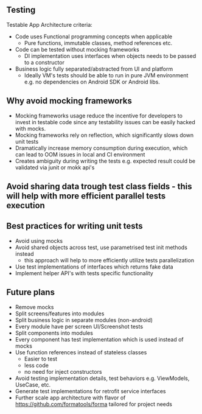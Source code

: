 ## Testing

Testable App Architecture criteria:
 - Code uses Functional programming concepts when applicable
   - Pure functions, immutable classes, method references etc.
 - Code can be tested without mocking frameworks
   - DI implementation uses interfaces when objects needs to be passed to a constructor 
 - Business logic fully separated/abstracted from UI and platform
   - Ideally VM's tests should be able to run in pure JVM environment e.g. no dependencies on Android SDK or Android libs.

## Why avoid mocking frameworks

- Mocking frameworks usage reduce the incentive for developers to invest in testable code since any testability issues can be easily hacked with mocks.
- Mocking frameworks rely on reflection, which significantly slows down unit tests 
- Dramatically increase memory consumption during execution, which can lead to OOM issues in local and CI environment
- Creates ambiguity during writing the tests e.g. expected result could be validated via junit or mokk api's

## Avoid sharing data trough test class fields - this will help with more efficient parallel tests execution

## Best practices for writing unit tests

- Avoid using mocks
- Avoid shared objects across test, use parametrised test init methods instead
  - this approach will help to more efficiently utilize tests parallelization
- Use test implementations of interfaces which returns fake data
- Implement helper API's with tests specific functionality

## Future plans 

- Remove mocks
- Split screens/features into modules
- Split business logic in separate modules (non-android)
- Every module have per screen UI/Screenshot tests
- Split components into modules
- Every component has test implementation which is used instead of mocks
- Use function references instead of stateless classes
  - Easier to test
  - less code
  - no need for inject constructors
- Avoid testing implementation details, test behaviors e.g. ViewModels, UseCase, etc.
- Generate test implementations for retrofit service interfaces
- Further scale app architecture with flavor of https://github.com/formatools/forma tailored for project needs
